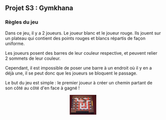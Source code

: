 ## Projet S3 : Gymkhana
### Règles du jeu

Dans ce jeu, il y a 2 joueurs. Le joueur blanc et le joueur rouge. Ils jouent sur un plateau qui contient des points rouges et blancs répartis de façon uniforme.

Les joueurs posent des barres de leur couleur respective, et peuvent relier 2 sommets de leur couleur.

Cependant, il est impossible de poser une barre à un endroit où il y en a déjà une, il se peut donc que les joueurs se bloquent le passage.

Le but du jeu est simple : le premier joueur à créer un chemin partant de son côté au côté d'en face à gagné !

<img src="ressources/plateau_gymkhana.png" width="17%" style="margin:auto;display:block;" alt=""/>
